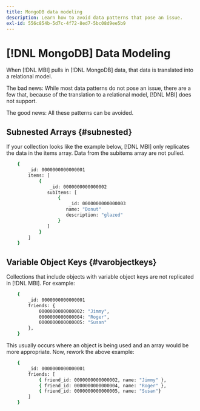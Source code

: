 ```yaml
---
title: MongoDB data modeling
description: Learn how to avoid data patterns that pose an issue.
exl-id: 556c854b-5d7c-4f72-8ed7-5bc08d9ee5b9
---
```

# [!DNL MongoDB] Data Modeling

When [!DNL MBI] pulls in [!DNL MongoDB] data, that data is translated into a relational model.

The bad news: While most data patterns do not pose an issue, there are a few that, because of the translation to a relational model, [!DNL MBI] does not support.

The good news: All these patterns can be avoided.

## Subnested Arrays {#subnested}

If your collection looks like the example below, [!DNL MBI] only replicates the data in the items array. Data from the subitems array are not pulled.

```bash
    {
        _id: 0000000000000001
        items: [
            {
                _id: 0000000000000002
               subItems: [
                   {
                       _id: 0000000000000003
                      name: "Donut"
                      description: "glazed"
                   }
               ]
            }
        ]
    }
```

## Variable Object Keys {#varobjectkeys}

Collections that include objects with variable object keys are not replicated in [!DNL MBI]. For example:

```bash
    {
        _id: 0000000000000001
        friends: {
            0000000000000002: "Jimmy",
            0000000000000004: "Roger",
            0000000000000005: "Susan"
        },
    }
```

This usually occurs where an object is being used and an array would be more appropriate. Now, rework the above example:

```bash
    {
        _id: 0000000000000001
        friends: [
            { friend_id: 0000000000000002, name: "Jimmy" },
            { friend_id: 0000000000000004, name: "Roger" },
            { friend_id: 0000000000000005, name: "Susan"}
        ]
    }
```
